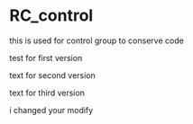 # RC_control
this is used for control group to conserve code

test for first version

text for second version

text for third version

i changed your modify
